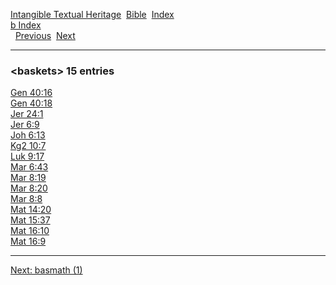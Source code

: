 [Intangible Textual Heritage](../../index)  [Bible](../index) 
[Index](index)   
[b Index](_b_)  
  [Previous](c01106)  [Next](c01108) 

------------------------------------------------------------------------

### &lt;baskets&gt; 15 entries

[Gen 40:16](../kjv/gen040.htm#016)  
[Gen 40:18](../kjv/gen040.htm#018)  
[Jer 24:1](../kjv/jer024.htm#001)  
[Jer 6:9](../kjv/jer006.htm#009)  
[Joh 6:13](../kjv/joh006.htm#013)  
[Kg2 10:7](../kjv/kg2010.htm#007)  
[Luk 9:17](../kjv/luk009.htm#017)  
[Mar 6:43](../kjv/mar006.htm#043)  
[Mar 8:19](../kjv/mar008.htm#019)  
[Mar 8:20](../kjv/mar008.htm#020)  
[Mar 8:8](../kjv/mar008.htm#008)  
[Mat 14:20](../kjv/mat014.htm#020)  
[Mat 15:37](../kjv/mat015.htm#037)  
[Mat 16:10](../kjv/mat016.htm#010)  
[Mat 16:9](../kjv/mat016.htm#009)  

------------------------------------------------------------------------

[Next: basmath (1)](c01108)
